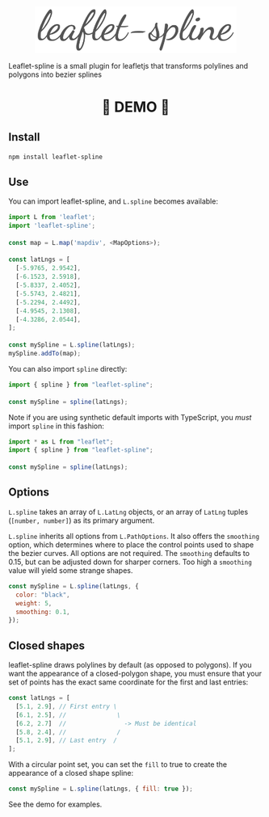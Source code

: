 <p align="center">
  <img src="./spline.png" width="400px">
</p>

Leaflet-spline is a small plugin for leafletjs that transforms polylines and polygons into bezier splines

<h1 align="center">👀 DEMO 👀</h1>

## Install

`npm install leaflet-spline`

## Use

You can import leaflet-spline, and `L.spline` becomes available:

```js
import L from 'leaflet';
import 'leaflet-spline';

const map = L.map('mapdiv', <MapOptions>);

const latLngs = [
  [-5.9765, 2.9542],
  [-6.1523, 2.5918],
  [-5.8337, 2.4052],
  [-5.5743, 2.4821],
  [-5.2294, 2.4492],
  [-4.9545, 2.1308],
  [-4.3286, 2.0544],
];

const mySpline = L.spline(latLngs);
mySpline.addTo(map);
```

You can also import `spline` directly:

```js
import { spline } from "leaflet-spline";

const mySpline = spline(latLngs);
```

Note if you are using synthetic default imports with TypeScript, you _must_ import `spline` in this fashion:

```js
import * as L from "leaflet";
import { spline } from "leaflet-spline";

const mySpline = spline(latLngs);
```

## Options

`L.spline` takes an array of `L.LatLng` objects, or an array of `LatLng` tuples (`[number, number]`) as its primary argument.

`L.spline` inherits all options from `L.PathOptions`. It also offers the `smoothing` option, which determines where to place the control points used to shape the bezier curves. All options are not required. The `smoothing` defaults to 0.15, but can be adjusted down for sharper corners. Too high a `smoothing` value will yield some strange shapes.

```js
const mySpline = L.spline(latLngs, {
  color: "black",
  weight: 5,
  smoothing: 0.1,
});
```

## Closed shapes

leaflet-spline draws polylines by default (as opposed to polygons). If you want the appearance of a closed-polygon shape, you must ensure that your set of points has the exact same coordinate for the first and last entries:

```js
const latLngs = [
  [5.1, 2.9], // First entry \
  [6.1, 2.5], //              \
  [6.2, 2.7]  //                -> Must be identical
  [5.8, 2.4], //              /
  [5.1, 2.9], // Last entry  /
];
```

With a circular point set, you can set the `fill` to true to create the appearance of a closed shape spline:

```js
const mySpline = L.spline(latLngs, { fill: true });
```

See the demo for examples.